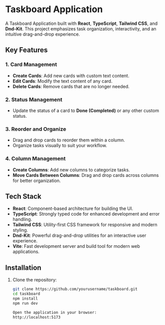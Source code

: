 # Taskboard Application

A Taskboard Application built with **React**, **TypeScript**, **Tailwind CSS**, and **Dnd-Kit**. This project emphasizes task organization, interactivity, and an intuitive drag-and-drop experience.

## Key Features

### 1. Card Management

- **Create Cards**: Add new cards with custom text content.
- **Edit Cards**: Modify the text content of any card.
- **Delete Cards**: Remove cards that are no longer needed.

### 2. Status Management

- Update the status of a card to **Done (Completed)** or any other custom status.

### 3. Reorder and Organize

- Drag and drop cards to reorder them within a column.
- Organize tasks visually to suit your workflow.

### 4. Column Management

- **Create Columns**: Add new columns to categorize tasks.
- **Move Cards Between Columns**: Drag and drop cards across columns for better organization.

## Tech Stack

- **React**: Component-based architecture for building the UI.
- **TypeScript**: Strongly typed code for enhanced development and error handling.
- **Tailwind CSS**: Utility-first CSS framework for responsive and modern styling.
- **Dnd-Kit**: Powerful drag-and-drop utilities for an interactive user experience.
- **Vite**: Fast development server and build tool for modern web applications.

## Installation

1. Clone the repository:

   ```bash
   git clone https://github.com/yourusername/taskboard.git
   cd taskboard
   npm install
   npm run dev

   Open the application in your browser:
   http://localhost:5173
   ```
